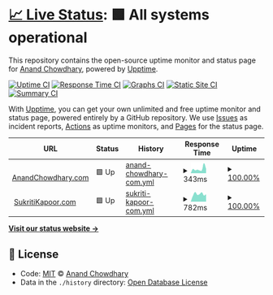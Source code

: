 # [📈 Live Status](https://AnandChowdhary.github.io/status/): <!--live status--> **🟩 All systems operational**

This repository contains the open-source uptime monitor and status page for [Anand Chowdhary](https://anandchowdhary.com), powered by [Upptime](https://github.com/upptime/upptime).

[![Uptime CI](https://github.com/koj-co/upptime/workflows/Uptime%20CI/badge.svg)](https://github.com/koj-co/upptime/actions?query=workflow%3A%22Uptime+CI%22)
[![Response Time CI](https://github.com/koj-co/upptime/workflows/Response%20Time%20CI/badge.svg)](https://github.com/koj-co/upptime/actions?query=workflow%3A%22Response+Time+CI%22)
[![Graphs CI](https://github.com/koj-co/upptime/workflows/Graphs%20CI/badge.svg)](https://github.com/koj-co/upptime/actions?query=workflow%3A%22Graphs+CI%22)
[![Static Site CI](https://github.com/koj-co/upptime/workflows/Static%20Site%20CI/badge.svg)](https://github.com/koj-co/upptime/actions?query=workflow%3A%22Static+Site+CI%22)
[![Summary CI](https://github.com/koj-co/upptime/workflows/Summary%20CI/badge.svg)](https://github.com/koj-co/upptime/actions?query=workflow%3A%22Summary+CI%22)

With [Upptime](https://upptime.js.org), you can get your own unlimited and free uptime monitor and status page, powered entirely by a GitHub repository. We use [Issues](https://github.com/AnandChowdhary/status/issues) as incident reports, [Actions](https://github.com/AnandChowdhary/status/actions) as uptime monitors, and [Pages](https://AnandChowdhary.github.io/status/) for the status page.

<!--start: status pages-->
<!-- This summary is generated by Upptime (https://github.com/upptime/upptime) -->
<!-- Do not edit this manually, your changes will be overwritten -->
<!-- prettier-ignore -->
| URL | Status | History | Response Time | Uptime |
| --- | ------ | ------- | ------------- | ------ |
| <img alt="" src="https://icons.duckduckgo.com/ip3/anandchowdhary.com.ico" height="13"> [AnandChowdhary.com](https://anandchowdhary.com) | 🟩 Up | [anand-chowdhary-com.yml](https://github.com/AnandChowdhary/status/commits/HEAD/history/anand-chowdhary-com.yml) | <details><summary><img alt="Response time graph" src="./graphs/anand-chowdhary-com/response-time-week.png" height="20"> 343ms</summary><br><a href="https://AnandChowdhary.github.io/status/history/anand-chowdhary-com"><img alt="Response time 496" src="https://img.shields.io/endpoint?url=https%3A%2F%2Fraw.githubusercontent.com%2FAnandChowdhary%2Fstatus%2FHEAD%2Fapi%2Fanand-chowdhary-com%2Fresponse-time.json"></a><br><a href="https://AnandChowdhary.github.io/status/history/anand-chowdhary-com"><img alt="24-hour response time 424" src="https://img.shields.io/endpoint?url=https%3A%2F%2Fraw.githubusercontent.com%2FAnandChowdhary%2Fstatus%2FHEAD%2Fapi%2Fanand-chowdhary-com%2Fresponse-time-day.json"></a><br><a href="https://AnandChowdhary.github.io/status/history/anand-chowdhary-com"><img alt="7-day response time 343" src="https://img.shields.io/endpoint?url=https%3A%2F%2Fraw.githubusercontent.com%2FAnandChowdhary%2Fstatus%2FHEAD%2Fapi%2Fanand-chowdhary-com%2Fresponse-time-week.json"></a><br><a href="https://AnandChowdhary.github.io/status/history/anand-chowdhary-com"><img alt="30-day response time 372" src="https://img.shields.io/endpoint?url=https%3A%2F%2Fraw.githubusercontent.com%2FAnandChowdhary%2Fstatus%2FHEAD%2Fapi%2Fanand-chowdhary-com%2Fresponse-time-month.json"></a><br><a href="https://AnandChowdhary.github.io/status/history/anand-chowdhary-com"><img alt="1-year response time 465" src="https://img.shields.io/endpoint?url=https%3A%2F%2Fraw.githubusercontent.com%2FAnandChowdhary%2Fstatus%2FHEAD%2Fapi%2Fanand-chowdhary-com%2Fresponse-time-year.json"></a></details> | <details><summary><a href="https://AnandChowdhary.github.io/status/history/anand-chowdhary-com">100.00%</a></summary><a href="https://AnandChowdhary.github.io/status/history/anand-chowdhary-com"><img alt="All-time uptime 99.98%" src="https://img.shields.io/endpoint?url=https%3A%2F%2Fraw.githubusercontent.com%2FAnandChowdhary%2Fstatus%2FHEAD%2Fapi%2Fanand-chowdhary-com%2Fuptime.json"></a><br><a href="https://AnandChowdhary.github.io/status/history/anand-chowdhary-com"><img alt="24-hour uptime 100.00%" src="https://img.shields.io/endpoint?url=https%3A%2F%2Fraw.githubusercontent.com%2FAnandChowdhary%2Fstatus%2FHEAD%2Fapi%2Fanand-chowdhary-com%2Fuptime-day.json"></a><br><a href="https://AnandChowdhary.github.io/status/history/anand-chowdhary-com"><img alt="7-day uptime 100.00%" src="https://img.shields.io/endpoint?url=https%3A%2F%2Fraw.githubusercontent.com%2FAnandChowdhary%2Fstatus%2FHEAD%2Fapi%2Fanand-chowdhary-com%2Fuptime-week.json"></a><br><a href="https://AnandChowdhary.github.io/status/history/anand-chowdhary-com"><img alt="30-day uptime 100.00%" src="https://img.shields.io/endpoint?url=https%3A%2F%2Fraw.githubusercontent.com%2FAnandChowdhary%2Fstatus%2FHEAD%2Fapi%2Fanand-chowdhary-com%2Fuptime-month.json"></a><br><a href="https://AnandChowdhary.github.io/status/history/anand-chowdhary-com"><img alt="1-year uptime 100.00%" src="https://img.shields.io/endpoint?url=https%3A%2F%2Fraw.githubusercontent.com%2FAnandChowdhary%2Fstatus%2FHEAD%2Fapi%2Fanand-chowdhary-com%2Fuptime-year.json"></a></details>
| <img alt="" src="https://icons.duckduckgo.com/ip3/sukritikapoor.com.ico" height="13"> [SukritiKapoor.com](https://sukritikapoor.com) | 🟩 Up | [sukriti-kapoor-com.yml](https://github.com/AnandChowdhary/status/commits/HEAD/history/sukriti-kapoor-com.yml) | <details><summary><img alt="Response time graph" src="./graphs/sukriti-kapoor-com/response-time-week.png" height="20"> 782ms</summary><br><a href="https://AnandChowdhary.github.io/status/history/sukriti-kapoor-com"><img alt="Response time 702" src="https://img.shields.io/endpoint?url=https%3A%2F%2Fraw.githubusercontent.com%2FAnandChowdhary%2Fstatus%2FHEAD%2Fapi%2Fsukriti-kapoor-com%2Fresponse-time.json"></a><br><a href="https://AnandChowdhary.github.io/status/history/sukriti-kapoor-com"><img alt="24-hour response time 954" src="https://img.shields.io/endpoint?url=https%3A%2F%2Fraw.githubusercontent.com%2FAnandChowdhary%2Fstatus%2FHEAD%2Fapi%2Fsukriti-kapoor-com%2Fresponse-time-day.json"></a><br><a href="https://AnandChowdhary.github.io/status/history/sukriti-kapoor-com"><img alt="7-day response time 782" src="https://img.shields.io/endpoint?url=https%3A%2F%2Fraw.githubusercontent.com%2FAnandChowdhary%2Fstatus%2FHEAD%2Fapi%2Fsukriti-kapoor-com%2Fresponse-time-week.json"></a><br><a href="https://AnandChowdhary.github.io/status/history/sukriti-kapoor-com"><img alt="30-day response time 700" src="https://img.shields.io/endpoint?url=https%3A%2F%2Fraw.githubusercontent.com%2FAnandChowdhary%2Fstatus%2FHEAD%2Fapi%2Fsukriti-kapoor-com%2Fresponse-time-month.json"></a><br><a href="https://AnandChowdhary.github.io/status/history/sukriti-kapoor-com"><img alt="1-year response time 715" src="https://img.shields.io/endpoint?url=https%3A%2F%2Fraw.githubusercontent.com%2FAnandChowdhary%2Fstatus%2FHEAD%2Fapi%2Fsukriti-kapoor-com%2Fresponse-time-year.json"></a></details> | <details><summary><a href="https://AnandChowdhary.github.io/status/history/sukriti-kapoor-com">100.00%</a></summary><a href="https://AnandChowdhary.github.io/status/history/sukriti-kapoor-com"><img alt="All-time uptime 99.97%" src="https://img.shields.io/endpoint?url=https%3A%2F%2Fraw.githubusercontent.com%2FAnandChowdhary%2Fstatus%2FHEAD%2Fapi%2Fsukriti-kapoor-com%2Fuptime.json"></a><br><a href="https://AnandChowdhary.github.io/status/history/sukriti-kapoor-com"><img alt="24-hour uptime 100.00%" src="https://img.shields.io/endpoint?url=https%3A%2F%2Fraw.githubusercontent.com%2FAnandChowdhary%2Fstatus%2FHEAD%2Fapi%2Fsukriti-kapoor-com%2Fuptime-day.json"></a><br><a href="https://AnandChowdhary.github.io/status/history/sukriti-kapoor-com"><img alt="7-day uptime 100.00%" src="https://img.shields.io/endpoint?url=https%3A%2F%2Fraw.githubusercontent.com%2FAnandChowdhary%2Fstatus%2FHEAD%2Fapi%2Fsukriti-kapoor-com%2Fuptime-week.json"></a><br><a href="https://AnandChowdhary.github.io/status/history/sukriti-kapoor-com"><img alt="30-day uptime 100.00%" src="https://img.shields.io/endpoint?url=https%3A%2F%2Fraw.githubusercontent.com%2FAnandChowdhary%2Fstatus%2FHEAD%2Fapi%2Fsukriti-kapoor-com%2Fuptime-month.json"></a><br><a href="https://AnandChowdhary.github.io/status/history/sukriti-kapoor-com"><img alt="1-year uptime 99.99%" src="https://img.shields.io/endpoint?url=https%3A%2F%2Fraw.githubusercontent.com%2FAnandChowdhary%2Fstatus%2FHEAD%2Fapi%2Fsukriti-kapoor-com%2Fuptime-year.json"></a></details>

<!--end: status pages-->

[**Visit our status website →**](https://AnandChowdhary.github.io/status/)

## 📄 License

- Code: [MIT](./LICENSE) © [Anand Chowdhary](https://anandchowdhary.com)
- Data in the `./history` directory: [Open Database License](https://opendatacommons.org/licenses/odbl/1-0/)
